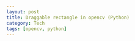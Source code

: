 ```yaml
---
layout: post
title: Draggable rectangle in opencv (Python)
category: Tech
tags: [opencv, python]
---
```

